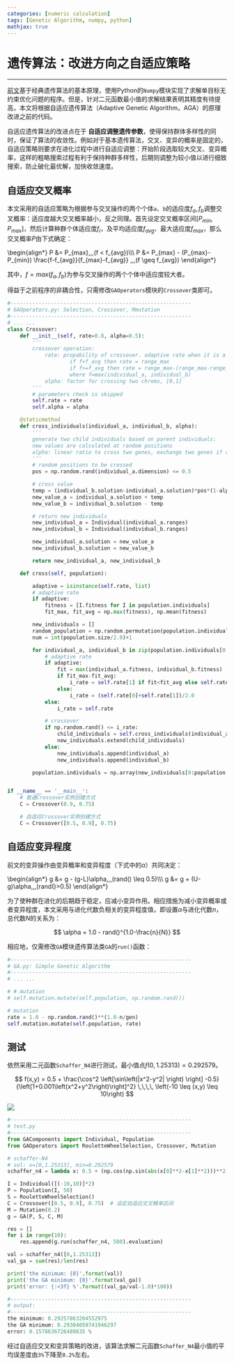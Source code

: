 ```yaml
---
categories: [numeric calculation]
tags: [Genetic Algorithm, numpy, python]
mathjax: true
---
```


# 遗传算法：改进方向之自适应策略


---

[前文](2018-10-21-遗传算法：基本原理及Python实现.md)基于经典遗传算法的基本原理，使用Python的`Numpy`模块实现了求解单目标无约束优化问题的程序。但是，针对二元函数最小值的求解结果表明其精度有待提高，本文将根据自适应遗传算法（Adaptive Genetic Algorithm，AGA）的原理改进之前的代码。

自适应遗传算法的改进点在于 **自适应调整遗传参数**，使得保持群体多样性的同时，保证了算法的收敛性。例如对于基本遗传算法，交叉、变异的概率是固定的，自适应策略则要求在进化过程中进行自适应调整：开始阶段选取较大交叉、变异概率，这样的粗略搜索过程有利于保持种群多样性，后期则调整为较小值以进行细致搜索，防止破化最优解，加快收敛速度。

## 自适应交叉概率

本文采用的自适应策略为根据参与交叉操作的两个个体`a`、`b`的适应度$f_a, f_b$调整交叉概率：适应度越大交叉概率越小，反之同理。首先设定交叉概率区间$[P_{min}, P_{max}]$，然后计算种群个体适应度$f_i$，及平均适应度$f_{avg}$、最大适应度$f_{max}$，那么交叉概率$P$由下式确定：

\begin{align\*}
P &= P_{max}\,\,\,(f < f_{avg})\\\\\\
P &= P_{max} - (P_{max}-P_{min}) \frac{f-f_{avg}}{f_{max}-f_{avg}} \,\,\,(f \geq f_{avg})
\end{align\*}

其中，$f=max(f_a, f_b)$为参与交叉操作的两个个体中适应度较大者。

得益于之前程序的非耦合性，只需修改`GAOperators`模块的`Crossover`类即可。

```python
#----------------------------------------------------------
# GAOperators.py: Selection, Crossover, Mmutation
#----------------------------------------------------------
# ... ...
class Crossover:
    def __init__(self, rate=0.8, alpha=0.5):
        '''
        crossover operation:
            rate: propability of crossover. adaptive rate when it is a list, e.g. [0.6,0.9]
                    if f<f_avg then rate = range_max
                    if f>=f_avg then rate = range_max-(range_max-range_min)*(f-f_avg)/(f_max-f_avg)
                    where f=max(individual_a, individual_b)
            alpha: factor for crossing two chroms, [0,1]
        '''
        # parameters check is skipped
        self.rate = rate
        self.alpha = alpha      

    @staticmethod
    def cross_individuals(individual_a, individual_b, alpha):
        '''
        generate two child individuals based on parent individuals:
        new values are calculated at random positions
        alpha: linear ratio to cross two genes, exchange two genes if alpha is 0.0
        '''
        # random positions to be crossed
        pos = np.random.rand(individual_a.dimension) <= 0.5

        # cross value
        temp = (individual_b.solution-individual_a.solution)*pos*(1-alpha)
        new_value_a = individual_a.solution + temp
        new_value_b = individual_b.solution - temp

        # return new individuals
        new_individual_a = Individual(individual_a.ranges)
        new_individual_b = Individual(individual_b.ranges)

        new_individual_a.solution = new_value_a
        new_individual_b.solution = new_value_b

        return new_individual_a, new_individual_b

    def cross(self, population):

        adaptive = isinstance(self.rate, list)
        # adaptive rate
        if adaptive:
            fitness = [I.fitness for I in population.individuals]
            fit_max, fit_avg = np.max(fitness), np.mean(fitness)

        new_individuals = []        
        random_population = np.random.permutation(population.individuals) # random order
        num = int(population.size/2.0)+1

        for individual_a, individual_b in zip(population.individuals[0:num+1], random_population[0:num+1]):         
            # adaptive rate
            if adaptive:
                fit = max(individual_a.fitness, individual_b.fitness)
                if fit_max-fit_avg:
                    i_rate = self.rate[1] if fit<fit_avg else self.rate[1] - (self.rate[1]-self.rate[0])*(fit-fit_avg)/(fit_max-fit_avg)
                else:
                    i_rate = (self.rate[0]+self.rate[1])/2.0
            else:
                i_rate = self.rate

            # crossover
            if np.random.rand() <= i_rate:
                child_individuals = self.cross_individuals(individual_a, individual_b, self.alpha)
                new_individuals.extend(child_individuals)
            else:
                new_individuals.append(individual_a)
                new_individuals.append(individual_b)

        population.individuals = np.array(new_individuals[0:population.size+1])


if __name__ == '__main__':
    # 普通Crossover实例创建方式
    C = Crossover(0.9, 0.75)

    # 自适应Crossover实例创建方式
    C = Crossover([0.5, 0.9], 0.75)
```

## 自适应变异程度

前文的变异操作由变异概率和变异程度（下式中的$\alpha$）共同决定：

\begin{align\*}
g &= g - (g-L)\alpha\,\,\,(rand() \leq 0.5)\\\\\\
g &= g + (U-g)\alpha\,\,\,(rand()>0.5)
\end{align\*}

为了使种群在进化的后期趋于稳定，应减小变异作用。相应措施为减小变异概率或者变异程度，本文采用与进化代数负相关的变异程度值，即设置$\alpha$与进化代数$n$，总代数$N$的关系为：

$$
\alpha = 1.0 - rand()^{1.0-\frac{n}{N}}
$$

相应地，仅需修改`GA`模块遗传算法类`GA`的`run()`函数：

```python
#----------------------------------------------------------
# GA.py: Simple Genetic Algorithm
#----------------------------------------------------------
# ... ...

# # mutation
# self.mutation.mutate(self.population, np.random.rand())

# mutation
rate = 1.0 - np.random.rand()**(1.0-n/gen)
self.mutation.mutate(self.population, rate)
```

## 测试

依然采用二元函数`Schaffer_N4`进行测试，最小值点$f(0,1.25313)=0.292579$。

$$
f(x,y) = 0.5 + \frac{\cos^2 \left[\sin\left(|x^2-y^2| \right) \right] -0.5}{\left[1+0.001\left(x^2+y^2\right)\right]^2} \,\,\,\, \left(-10 \leq (x,y) \leq 10\right)
$$

![](images/2018-10-21-01.jpg)


```python
#----------------------------------------------------------
# test.py
#----------------------------------------------------------
from GAComponents import Individual, Population
from GAOperators import RouletteWheelSelection, Crossover, Mutation

# schaffer-N4
# sol: x=[0,1.25313], min=0.292579
schaffer_n4 = lambda x: 0.5 + (np.cos(np.sin(abs(x[0]**2-x[1]**2)))**2-0.5) / (1.0+0.001*(x[0]**2+x[1]**2))**2  

I = Individual([(-10,10)]*2)
P = Population(I, 50)
S = RouletteWheelSelection()
C = Crossover([0.5, 0.9], 0.75)  # 设定自适应交叉概率区间
M = Mutation(0.2)
g = GA(P, S, C, M)

res = []
for i in range(10):
    res.append(g.run(schaffer_n4, 500).evaluation)

val = schaffer_n4([0,1.25313])
val_ga = sum(res)/len(res)

print('the minimum: {0}'.format(val))
print('the GA minimum: {0}'.format(val_ga))
print('error: {:<3f} %'.format((val_ga/val-1.0)*100))

#----------------------------------------------------------
# output:
#----------------------------------------------------------
the minimum: 0.29257863204552975
the GA minimum: 0.29304050741946297
error: 0.1578636726489835 %
```

经过自适应交叉和变异策略的改进，该算法求解二元函数`Schaffer_N4`最小值的平均误差度由`3%`下降至`0.2%`左右。